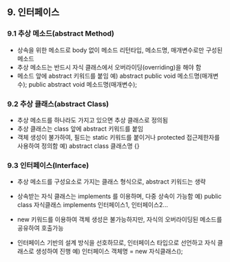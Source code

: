 ## 9. 인터페이스

### 9.1 추상 메소드(abstract Method)
- 상속을 위한 메소드로 body 없이 메소드 리턴타입, 메소드명, 매개변수로만 구성된 메소드
- 추상 메소드는 반드시 자식 클래스에서 오버라이딩(overriding)을 해야 함
- 메소드 앞에 abstract 키워드를 붙임
예) abstract public void 메소드명(매개변수);
	public abstract void 메소드명(매개변수);
	
### 9.2 추상 클래스(abstract Class)
- 추상 메소드를 하나라도 가지고 있으면 추상 클래스로 정의됨
- 추상 클래스는 class 앞에 abstract 키워드를 붙임
- 객체 생성이 불가하여, 필드는 static 키워드를 붙이거나 protected 접근제한자를 사용하여 정의함
예) abstract class 클래스명 {}

### 9.3 인터페이스(Interface)
- 추상 메소드를 구성요소로 가지는 클래스 형식으로, abstract 키워드는 생략
- 상속받는 자식 클래스는 implements 를 이용하며, 다중 상속이 가능함
예) public class 자식클래스 implements 인터페이스1, 인터페이스2...

- new 키워드를 이용하여 객체 생성은 불가능하지만, 자식의 오버라이딩된 메소드를 공유하여 호출가능
- 인터페이스 기반의 설계 방식을 선호하므로, 인터페이스 타입으로 선언하고 자식 클래스로 생성하여 진행
예) 인터페이스 객체명 = new 자식클래스();